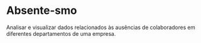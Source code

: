 # Absente-smo
Analisar e visualizar dados relacionados às ausências de colaboradores em diferentes departamentos de uma empresa.
